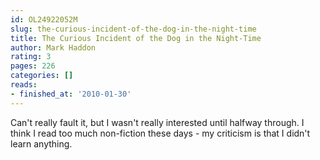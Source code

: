 ```yaml
---
id: OL24922052M
slug: the-curious-incident-of-the-dog-in-the-night-time
title: The Curious Incident of the Dog in the Night-Time
author: Mark Haddon
rating: 3
pages: 226
categories: []
reads:
- finished_at: '2010-01-30'
---
```

Can't really fault it, but I wasn't really interested until halfway through. I think I read too much non-fiction these days - my criticism is that I didn't learn anything.
